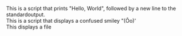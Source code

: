 This is a script that prints "Hello, World", followed by a new line to the standardoutput.\
This is a script that displays a confused smiley "(Ôo)'\
This displays a file

